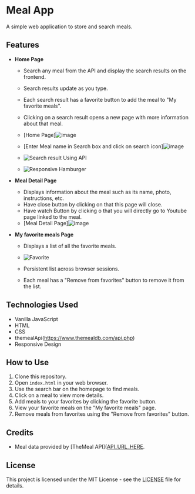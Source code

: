 # Meal App

A simple web application to store and search meals.

## Features

- **Home Page**
  - Search any meal from the API and display the search results on the frontend.
  - Search results update as you type.
  - Each search result has a favorite button to add the meal to "My favorite meals".
  - Clicking on a search result opens a new page with more information about that meal.
  - [Home Page]![image](https://github.com/allaboutraj/Meal-app/assets/49842899/b97737d6-48b9-436d-bb72-647c0fd43d5b)

  - [Enter Meal name in Search box and click on search icon]![image](https://github.com/allaboutraj/Meal-app/assets/49842899/26cd9423-fab2-4d5f-a7ee-230697daf23c)

  - ![Search result Using API](https://github.com/allaboutraj/Meal-app/assets/49842899/03367406-ab96-44aa-8624-d3639b8b2a71)

  - ![Responsive Hamburger](https://github.com/allaboutraj/Meal-app/assets/49842899/2dd01cea-df58-484a-909a-01a1968936fa)






- **Meal Detail Page**
  - Displays information about the meal such as its name, photo, instructions, etc.
  - Have close button by clicking on that this page will close.
  - Have watch Button by clicking o that you will directly go to Youtube page linked to the meal.
  - [Meal Detail Page]![image](https://github.com/allaboutraj/Meal-app/assets/49842899/535c09bb-8a76-4719-a68c-36a517ece2d5)






- **My favorite meals Page**
  - Displays a list of all the favorite meals.
  - ![Favorite](https://github.com/allaboutraj/Meal-app/assets/49842899/71989e79-ea25-4a1b-add3-dff73046e24c)

  - Persistent list across browser sessions.
  - Each meal has a "Remove from favorites" button to remove it from the list.

## Technologies Used
- Vanilla JavaScript
- HTML
- CSS
- themealApi(https://www.themealdb.com/api.php)
- Responsive Design

## How to Use
1. Clone this repository.
2. Open `index.html` in your web browser.
3. Use the search bar on the homepage to find meals.
4. Click on a meal to view more details.
5. Add meals to your favorites by clicking the favorite button.
6. View your favorite meals on the "My favorite meals" page.
7. Remove meals from favorites using the "Remove from favorites" button.

## Credits
- Meal data provided by [TheMeal API]([API_URL_HERE](https://www.themealdb.com/api.php).

## License
This project is licensed under the MIT License - see the [LICENSE](https://opensource.org/license/mit) file for details.
